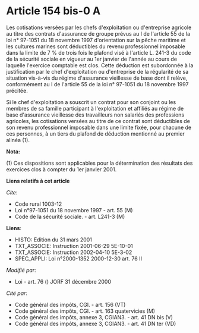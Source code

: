 # Article 154 bis-0 A

Les cotisations versées par les chefs d'exploitation ou d'entreprise agricole au titre des contrats d'assurance de groupe
prévus au I de l'article 55 de la loi n° 97-1051 du 18 novembre 1997 d'orientation sur la pêche maritime et les cultures
marines sont déductibles du revenu professionnel imposable dans la limite de 7 % de trois fois le plafond visé à l'article L.
241-3 du code de la sécurité sociale en vigueur au 1er janvier de l'année au cours de laquelle l'exercice comptable est clos.
Cette déduction est subordonnée à la justification par le chef d'exploitation ou d'entreprise de la régularité de sa
situation vis-à-vis du régime d'assurance vieillesse de base dont il relève, conformément au I de l'article 55 de la loi n°
97-1051 du 18 novembre 1997 précitée.

Si le chef d'exploitation a souscrit un contrat pour son conjoint ou les membres de sa famille participant à l'exploitation
et affiliés au régime de base d'assurance vieillesse des travailleurs non salariés des professions agricoles, les cotisations
versées au titre de ce contrat sont déductibles de son revenu professionnel imposable dans une limite fixée, pour chacune de
ces personnes, à un tiers du plafond de déduction mentionné au premier alinéa (1).

**Nota:**

(1) Ces dispositions sont applicables pour la détermination des résultats des exercices clos à compter du 1er janvier 2001.

**Liens relatifs à cet article**

_Cite_:

  - Code rural 1003-12
  - Loi n°97-1051 du 18 novembre 1997 - art. 55 (M)
  - Code de la sécurité sociale. - art. L241-3 (M)

**Liens**:

  - HISTO: Edition du 31 mars 2001
  - TXT_ASSOCIE: Instruction 2001-06-29 5E-10-01
  - TXT_ASSOCIE: Instruction 2002-04-10 5E-3-02
  - SPEC_APPLI: Loi n°2000-1352 2000-12-30 art. 76 II

_Modifié par_:

  - Loi - art. 76 () JORF 31 décembre 2000

_Cité par_:

  - Code général des impôts, CGI. - art. 156 (VT)
  - Code général des impôts, CGI. - art. 163 quatervicies (M)
  - Code général des impôts, annexe 3, CGIAN3. - art. 41 DN bis (V)
  - Code général des impôts, annexe 3, CGIAN3. - art. 41 DN ter (VD)
